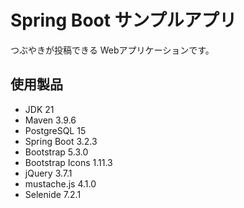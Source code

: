# Spring Boot サンプルアプリ
つぶやきが投稿できる Webアプリケーションです。


## 使用製品
- JDK 21
- Maven 3.9.6
- PostgreSQL 15
- Spring Boot 3.2.3
- Bootstrap 5.3.0
- Bootstrap Icons 1.11.3
- jQuery 3.7.1
- mustache.js 4.1.0
- Selenide 7.2.1
